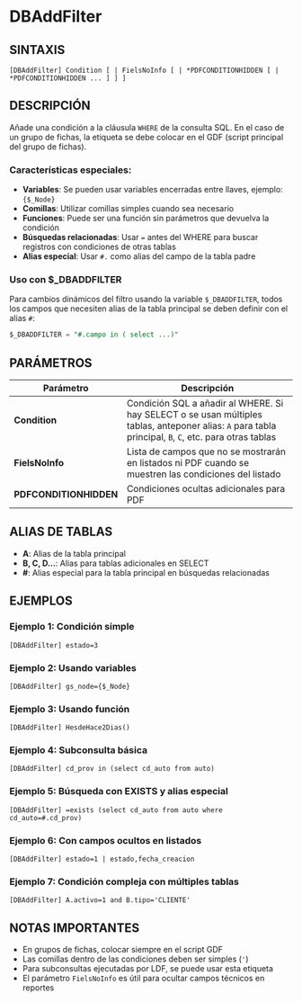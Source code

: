 # DBAddFilter

## SINTAXIS

```
[DBAddFilter] Condition [ | FielsNoInfo [ | *PDFCONDITIONHIDDEN [ | *PDFCONDITIONHIDDEN ... ] ] ]
```

## DESCRIPCIÓN

Añade una condición a la cláusula `WHERE` de la consulta SQL. En el caso de un grupo de fichas, la etiqueta se debe colocar en el GDF (script principal del grupo de fichas).

### Características especiales:

- **Variables**: Se pueden usar variables encerradas entre llaves, ejemplo: `{$_Node}`
- **Comillas**: Utilizar comillas simples cuando sea necesario
- **Funciones**: Puede ser una función sin parámetros que devuelva la condición
- **Búsquedas relacionadas**: Usar `=` antes del WHERE para buscar registros con condiciones de otras tablas
- **Alias especial**: Usar `#.` como alias del campo de la tabla padre

### Uso con $_DBADDFILTER

Para cambios dinámicos del filtro usando la variable `$_DBADDFILTER`, todos los campos que necesiten alias de la tabla principal se deben definir con el alias `#`:

```sql
$_DBADDFILTER = "#.campo in ( select ...)"
```

## PARÁMETROS

| Parámetro | Descripción |
|-----------|-------------|
| **Condition** | Condición SQL a añadir al WHERE. Si hay SELECT o se usan múltiples tablas, anteponer alias: `A` para tabla principal, `B`, `C`, etc. para otras tablas |
| **FielsNoInfo** | Lista de campos que no se mostrarán en listados ni PDF cuando se muestren las condiciones del listado |
| **PDFCONDITIONHIDDEN** | Condiciones ocultas adicionales para PDF |

## ALIAS DE TABLAS

- **A**: Alias de la tabla principal
- **B, C, D...**: Alias para tablas adicionales en SELECT
- **#**: Alias especial para la tabla principal en búsquedas relacionadas

## EJEMPLOS

### Ejemplo 1: Condición simple
```
[DBAddFilter] estado=3
```

### Ejemplo 2: Usando variables
```
[DBAddFilter] gs_node={$_Node}
```

### Ejemplo 3: Usando función
```
[DBAddFilter] HesdeHace2Dias()
```

### Ejemplo 4: Subconsulta básica
```
[DBAddFilter] cd_prov in (select cd_auto from auto)
```

### Ejemplo 5: Búsqueda con EXISTS y alias especial
```
[DBAddFilter] =exists (select cd_auto from auto where cd_auto=#.cd_prov)
```

### Ejemplo 6: Con campos ocultos en listados
```
[DBAddFilter] estado=1 | estado,fecha_creacion
```

### Ejemplo 7: Condición compleja con múltiples tablas
```
[DBAddFilter] A.activo=1 and B.tipo='CLIENTE'
```

## NOTAS IMPORTANTES

- En grupos de fichas, colocar siempre en el script GDF
- Las comillas dentro de las condiciones deben ser simples (`'`)
- Para subconsultas ejecutadas por LDF, se puede usar esta etiqueta
- El parámetro `FielsNoInfo` es útil para ocultar campos técnicos en reportes